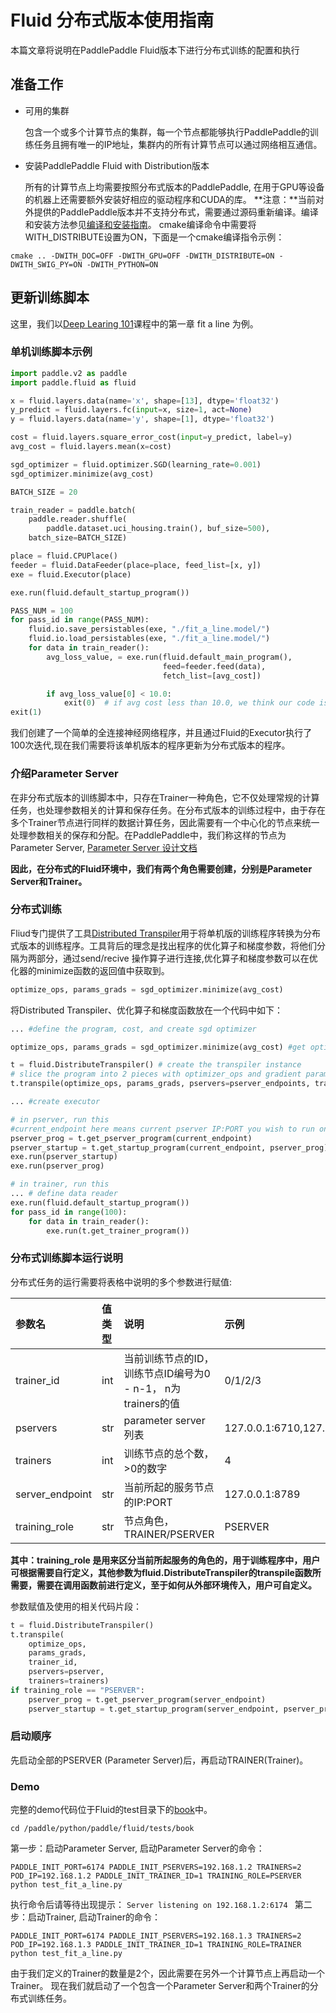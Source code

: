 # Fluid 分布式版本使用指南
本篇文章将说明在PaddlePaddle Fluid版本下进行分布式训练的配置和执行

## 准备工作
* 可用的集群

    包含一个或多个计算节点的集群，每一个节点都能够执行PaddlePaddle的训练任务且拥有唯一的IP地址，集群内的所有计算节点可以通过网络相互通信。
* 安装PaddlePaddle Fluid with Distribution版本

    所有的计算节点上均需要按照分布式版本的PaddlePaddle, 在用于GPU等设备的机器上还需要额外安装好相应的驱动程序和CUDA的库。
    **注意：**当前对外提供的PaddlePaddle版本并不支持分布式，需要通过源码重新编译。编译和安装方法参见[编译和安装指南](http://www.paddlepaddle.org/docs/develop/documentation/en/getstarted/build_and_install/index_en.html)。
    cmake编译命令中需要将WITH_DISTRIBUTE设置为ON，下面是一个cmake编译指令示例：
``` 
cmake .. -DWITH_DOC=OFF -DWITH_GPU=OFF -DWITH_DISTRIBUTE=ON -DWITH_SWIG_PY=ON -DWITH_PYTHON=ON
```

## 更新训练脚本
这里，我们以[Deep Learing 101](http://www.paddlepaddle.org/docs/develop/book/01.fit_a_line/index.html)课程中的第一章 fit a line 为例。
### 单机训练脚本示例
```python
import paddle.v2 as paddle
import paddle.fluid as fluid

x = fluid.layers.data(name='x', shape=[13], dtype='float32')
y_predict = fluid.layers.fc(input=x, size=1, act=None)
y = fluid.layers.data(name='y', shape=[1], dtype='float32')

cost = fluid.layers.square_error_cost(input=y_predict, label=y)
avg_cost = fluid.layers.mean(x=cost)

sgd_optimizer = fluid.optimizer.SGD(learning_rate=0.001)
sgd_optimizer.minimize(avg_cost)

BATCH_SIZE = 20

train_reader = paddle.batch(
    paddle.reader.shuffle(
        paddle.dataset.uci_housing.train(), buf_size=500),
    batch_size=BATCH_SIZE)

place = fluid.CPUPlace()
feeder = fluid.DataFeeder(place=place, feed_list=[x, y])
exe = fluid.Executor(place)

exe.run(fluid.default_startup_program())

PASS_NUM = 100
for pass_id in range(PASS_NUM):
    fluid.io.save_persistables(exe, "./fit_a_line.model/")
    fluid.io.load_persistables(exe, "./fit_a_line.model/")
    for data in train_reader():
        avg_loss_value, = exe.run(fluid.default_main_program(),
                                  feed=feeder.feed(data),
                                  fetch_list=[avg_cost])

        if avg_loss_value[0] < 10.0:
            exit(0)  # if avg cost less than 10.0, we think our code is good.
exit(1)
```

我们创建了一个简单的全连接神经网络程序，并且通过Fluid的Executor执行了100次迭代,现在我们需要将该单机版本的程序更新为分布式版本的程序。
### 介绍Parameter Server
在非分布式版本的训练脚本中，只存在Trainer一种角色，它不仅处理常规的计算任务，也处理参数相关的计算和保存任务。在分布式版本的训练过程中，由于存在多个Trainer节点进行同样的数据计算任务，因此需要有一个中心化的节点来统一处理参数相关的保存和分配。在PaddlePaddle中，我们称这样的节点为Parameter Server, [Parameter Server 设计文档](https://github.com/PaddlePaddle/Paddle/blob/develop/doc/fluid/design/dist_train/parameter_server.md)

**因此，在分布式的Fluid环境中，我们有两个角色需要创建，分别是Parameter Server和Trainer。**

### 分布式训练 
Fliud专门提供了工具[Distributed Transpiler](https://github.com/PaddlePaddle/Paddle/blob/ba65d54d9d3b41cd3c5171b00f476d4e60133ddb/doc/fluid/design/dist_train/distributed_architecture.md#distributed-transpiler)用于将单机版的训练程序转换为分布式版本的训练程序。工具背后的理念是找出程序的优化算子和梯度参数，将他们分隔为两部分，通过send/recive 操作算子进行连接,优化算子和梯度参数可以在优化器的minimize函数的返回值中获取到。
```python
optimize_ops, params_grads = sgd_optimizer.minimize(avg_cost) 
```
将Distributed Transpiler、优化算子和梯度函数放在一个代码中如下：
```python
... #define the program, cost, and create sgd optimizer

optimize_ops, params_grads = sgd_optimizer.minimize(avg_cost) #get optimize OPs and gradient parameters

t = fluid.DistributeTranspiler() # create the transpiler instance
# slice the program into 2 pieces with optimizer_ops and gradient parameters list, as well as pserver_endpoints, which is a comma separated list of [IP:PORT] and number of trainers
t.transpile(optimize_ops, params_grads, pservers=pserver_endpoints, trainers=2)

... #create executor

# in pserver, run this
#current_endpoint here means current pserver IP:PORT you wish to run on
pserver_prog = t.get_pserver_program(current_endpoint)
pserver_startup = t.get_startup_program(current_endpoint, pserver_prog)
exe.run(pserver_startup)
exe.run(pserver_prog)

# in trainer, run this
... # define data reader
exe.run(fluid.default_startup_program())
for pass_id in range(100):
    for data in train_reader():
        exe.run(t.get_trainer_program())
```
### 分布式训练脚本运行说明
分布式任务的运行需要将表格中说明的多个参数进行赋值:

| 参数名 | 值类型 | 说明 | 示例 |
|:-------------|:---|:---------------------------------------|:-------------|
| trainer_id | int | 当前训练节点的ID，训练节点ID编号为0 - n-1， n为trainers的值 | 0/1/2/3 |
| pservers | str | parameter server 列表 | 127.0.0.1:6710,127.0.0.1:6711 |
| trainers | int | 训练节点的总个数，>0的数字 | 4 |
| server_endpoint | str | 当前所起的服务节点的IP:PORT | 127.0.0.1:8789 |
| training_role | str | 节点角色， TRAINER/PSERVER | PSERVER |

**其中：training_role 是用来区分当前所起服务的角色的，用于训练程序中，用户可根据需要自行定义，其他参数为fluid.DistributeTranspiler的transpile函数所需要，需要在调用函数前进行定义，至于如何从外部环境传入，用户可自定义。**

参数赋值及使用的相关代码片段：
```python
t = fluid.DistributeTranspiler()
t.transpile(
    optimize_ops,
    params_grads,
    trainer_id,
    pservers=pserver,
    trainers=trainers)
if training_role == "PSERVER":
    pserver_prog = t.get_pserver_program(server_endpoint)
    pserver_startup = t.get_startup_program(server_endpoint, pserver_prog)
```

### 启动顺序
先启动全部的PSERVER (Parameter Server)后，再启动TRAINER(Trainer)。

### Demo
完整的demo代码位于Fluid的test目录下的[book](https://github.com/PaddlePaddle/Paddle/blob/develop/python/paddle/fluid/tests/book/test_fit_a_line.py)中。
```
cd /paddle/python/paddle/fluid/tests/book
```
第一步：启动Parameter Server, 启动Parameter Server的命令：
```
PADDLE_INIT_PORT=6174 PADDLE_INIT_PSERVERS=192.168.1.2 TRAINERS=2 POD_IP=192.168.1.2 PADDLE_INIT_TRAINER_ID=1 TRAINING_ROLE=PSERVER python test_fit_a_line.py
```
执行命令后请等待出现提示： ```Server listening on 192.168.1.2:6174 ```
第二步：启动Trainer, 启动Trainer的命令：
```
PADDLE_INIT_PORT=6174 PADDLE_INIT_PSERVERS=192.168.1.3 TRAINERS=2 POD_IP=192.168.1.3 PADDLE_INIT_TRAINER_ID=1 TRAINING_ROLE=TRAINER python test_fit_a_line.py
```
由于我们定义的Trainer的数量是2个，因此需要在另外一个计算节点上再启动一个Trainer。
现在我们就启动了一个包含一个Parameter Server和两个Trainer的分布式训练任务。
